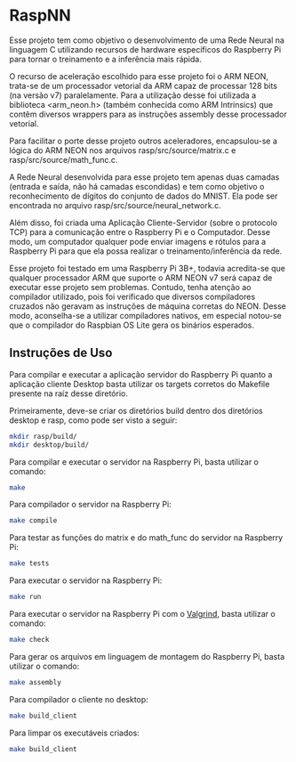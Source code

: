 # RaspNN

Esse projeto tem como objetivo o desenvolvimento de uma Rede Neural na linguagem C utilizando recursos de hardware específicos do Raspberry Pi para tornar o treinamento e a inferência mais rápida.

O recurso de aceleração escolhido para esse projeto foi o ARM NEON, trata-se de um processador vetorial da ARM capaz de processar 128 bits (na versão v7) paralelamente. Para a utilização desse foi utilizada a biblioteca <arm_neon.h> (também conhecida como ARM Intrinsics) que contêm diversos wrappers para as instruções assembly desse processador vetorial.

Para facilitar o porte desse projeto outros aceleradores, encapsulou-se a lógica do ARM NEON nos arquivos rasp/src/source/matrix.c e rasp/src/source/math_func.c.

A Rede Neural desenvolvida para esse projeto tem apenas duas camadas (entrada e saída, não há camadas escondidas) e tem como objetivo o reconhecimento de dígitos do conjunto de dados do MNIST. Ela pode ser encontrada no arquivo rasp/src/source/neural_network.c.

Além disso, foi criada uma Aplicação Cliente-Servidor (sobre o protocolo TCP) para a comunicação entre o Raspberry Pi e o Computador. Desse modo, um computador qualquer pode enviar imagens e rótulos para a Raspberry Pi para que ela possa realizar o treinamento/inferência da rede.

Esse projeto foi testado em uma Raspberry Pi 3B+, todavia acredita-se que qualquer processador ARM que suporte o ARM NEON v7 será capaz de executar esse projeto sem problemas. Contudo, tenha atenção ao compilador utilizado, pois foi verificado que diversos compiladores cruzados não geravam as instruções de máquina corretas do NEON. Desse modo, aconselha-se a utilizar compiladores nativos, em especial notou-se que o compilador do Raspbian OS Lite gera os binários esperados.

## Instruções de Uso

Para compilar e executar a aplicação servidor do Raspberry Pi quanto a aplicação cliente Desktop basta utilizar os targets corretos do Makefile presente na raíz desse diretório.

Primeiramente, deve-se criar os diretórios build dentro dos diretórios desktop e rasp, como pode ser visto a seguir:

```bash
mkdir rasp/build/
mkdir desktop/build/
```

Para compilar e executar o servidor na Raspberry Pi, basta utilizar o comando:

```bash
make
```

Para compilador o servidor na Raspberry Pi:

```bash
make compile
```

Para testar as funções do matrix e do math_func do servidor na Raspberry Pi:

```bash
make tests
```

Para executar o servidor na Raspberry Pi:

```bash
make run
```

Para executar o servidor na Raspberry Pi com o [Valgrind](https://valgrind.org/), basta utilizar o comando:

```bash
make check
```

Para gerar os arquivos em linguagem de montagem do Raspberry Pi, basta utilizar o comando:

```bash
make assembly
```

Para compilador o cliente no desktop:

```bash
make build_client
```

Para limpar os executáveis criados:

```bash
make build_client
```
